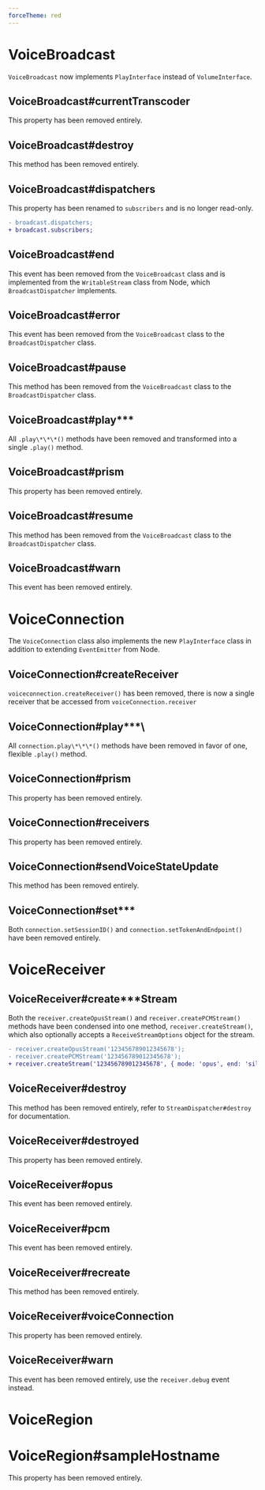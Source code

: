 ```yaml
---
forceTheme: red
---
```


# VoiceBroadcast

`VoiceBroadcast` now implements `PlayInterface` instead of `VolumeInterface`.

## VoiceBroadcast#currentTranscoder

This property has been removed entirely.

## VoiceBroadcast#destroy

This method has been removed entirely.

## VoiceBroadcast#dispatchers

This property has been renamed to `subscribers` and is no longer read-only.

```diff
- broadcast.dispatchers;
+ broadcast.subscribers;
```

## VoiceBroadcast#end

This event has been removed from the `VoiceBroadcast` class and is implemented from the `WritableStream` class from Node, which `BroadcastDispatcher` implements.

## VoiceBroadcast#error

This event has been removed from the `VoiceBroadcast` class to the `BroadcastDispatcher` class.

## VoiceBroadcast#pause

This method has been removed from the `VoiceBroadcast` class to the `BroadcastDispatcher` class.

## VoiceBroadcast#play\*\*\*

All `.play\*\*\*()` methods have been removed and transformed into a single `.play()` method.

## VoiceBroadcast#prism

This property has been removed entirely.

## VoiceBroadcast#resume

This method has been removed from the `VoiceBroadcast` class to the `BroadcastDispatcher` class.

## VoiceBroadcast#warn

This event has been removed entirely.

# VoiceConnection

The `VoiceConnection` class also implements the new `PlayInterface` class in addition to extending `EventEmitter` from Node.

## VoiceConnection#createReceiver
`voiceconnection.createReceiver()` has been removed, there is now a single receiver that be accessed from `voiceConnection.receiver`

## VoiceConnection#play\*\*\*\

All `connection.play\*\*\*()` methods have been removed in favor of one, flexible `.play()` method.

## VoiceConnection#prism

This property has been removed entirely.

## VoiceConnection#receivers

This property has been removed entirely.

## VoiceConnection#sendVoiceStateUpdate

This method has been removed entirely.

## VoiceConnection#set\*\*\*

Both `connection.setSessionID()` and `connection.setTokenAndEndpoint()` have been removed entirely.

# VoiceReceiver

## VoiceReceiver#create\*\*\*Stream

Both the `receiver.createOpusStream()` and `receiver.createPCMStream()` methods have been condensed into one method, `receiver.createStream()`, which also optionally accepts a `ReceiveStreamOptions` object for the stream.

```diff
- receiver.createOpusStream('123456789012345678');
- receiver.createPCMStream('123456789012345678');
+ receiver.createStream('123456789012345678', { mode: 'opus', end: 'silence' });
```

## VoiceReceiver#destroy

This method has been removed entirely, refer to `StreamDispatcher#destroy` for documentation.

## VoiceReceiver#destroyed

This property has been removed entirely.

## VoiceReceiver#opus

This event has been removed entirely.

## VoiceReceiver#pcm

This event has been removed entirely.

## VoiceReceiver#recreate

This method has been removed entirely.

## VoiceReceiver#voiceConnection

This property has been removed entirely.

## VoiceReceiver#warn

This event has been removed entirely, use the `receiver.debug` event instead.

# VoiceRegion

# VoiceRegion#sampleHostname

This property has been removed entirely.
